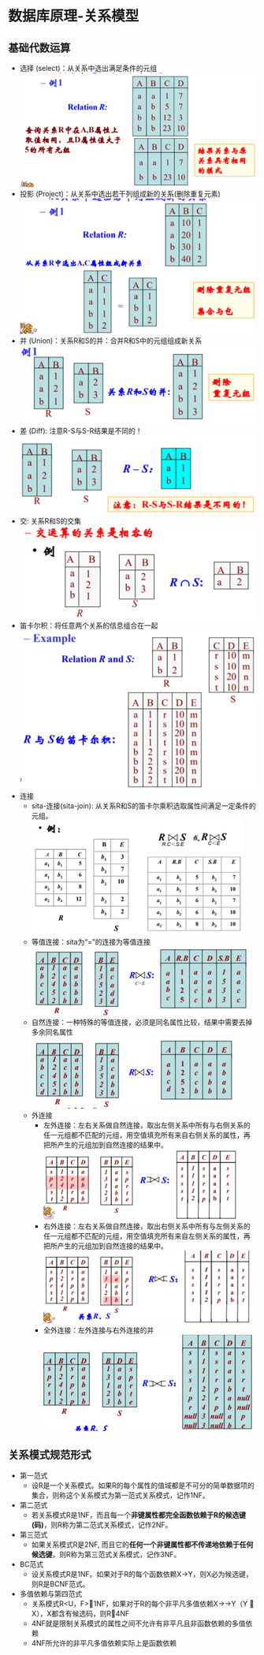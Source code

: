 # 数据库原理-关系模型

## 基础代数运算

- 选择 (select)：从关系中选出满足条件的元组
  ![选择](选择.png)
- 投影 (Project)：从关系中选出若干列组成新的关系(删除重复元素)
  ![投影](投影.png)
- 并 (Union)：关系R和S的并：合并R和S中的元组组成新关系
  ![并](并.png)
- 差 (Diff): 注意R-S与S-R结果是不同的！
  ![差](差.png)
- 交: 关系R和S的交集
  ![交](交.png)
- 笛卡尔积：将任意两个关系的信息组合在一起
  ![笛卡尔积](笛卡尔积.png)
- 连接
  - sita-连接(sita-join): 从关系R和S的笛卡尔乘积选取属性间满足一定条件的元组。
    ![sita连接](cita连接.png)
  - 等值连接：sita为“=”的连接为等值连接
    ![等值连接](等值连接.png)
  - 自然连接：一种特殊的等值连接，必须是同名属性比较，结果中需要去掉多余同名属性
    ![自然连接](自然连接.png)
  - 外连接
    - 左外连接：左右关系做自然连接，取出左侧关系中所有与右侧关系的任一元组都不匹配的元组，用空值填充所有来自右侧关系的属性，再把所产生的元组加到自然连接的结果中。
        ![左外连接](左外连接.png)
    - 右外连接：左右关系做自然连接，取出右侧关系中所有与左侧关系的任一元组都不匹配的元组，用空值填充所有来自左侧关系的属性，再把所产生的元组加到自然连接的结果中。
        ![右外连接](右外连接.png)
    - 全外连接：左外连接与右外连接的并
        ![全外连接](全外连接.png)

## 关系模式规范形式
- 第一范式
  - 设R是一个关系模式。如果R的每个属性的值域都是不可分的简单数据项的集合，则称这个关系模式为第一范式关系模式，记作1NF。
- 第二范式
  - 若关系模式R是1NF，而且每一个**非键属性都完全函数依赖于R的候选键(码)**，则R称为第二范式关系模式，记作2NF。
- 第三范式
  - 如果关系模式R是2NF, 而且它的**任何一个非键属性都不传递地依赖于任何候选键**，则R称为第三范式关系模式，记作3NF。
- BC范式
  - 设关系模式R是1NF。如果对于R的每个函数依赖X→Y，则X必为候选键，则R是BCNF范式。
- 多值依赖与第四范式
  - 关系模式R<U，F>1NF，如果对于R的每个非平凡多值依赖X→→Y（Y  X），X都含有候选码，则R4NF
  - 4NF就是限制关系模式的属性之间不允许有非平凡且非函数依赖的多值依赖
  - 4NF所允许的非平凡多值依赖实际上是函数依赖

